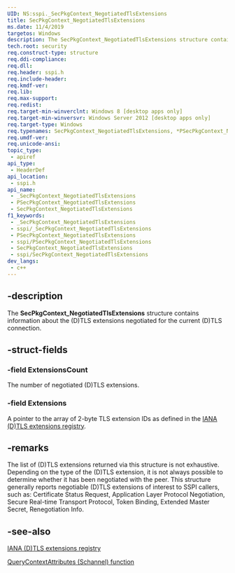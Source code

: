 ```yaml
---
UID: NS:sspi._SecPkgContext_NegotiatedTlsExtensions
title: SecPkgContext_NegotiatedTlsExtensions
ms.date: 11/4/2019
targetos: Windows
description: The SecPkgContext_NegotiatedTlsExtensions structure contains information about the (D)TLS extensions negotiated for the current (D)TLS connection.
tech.root: security
req.construct-type: structure
req.ddi-compliance: 
req.dll: 
req.header: sspi.h
req.include-header: 
req.kmdf-ver: 
req.lib: 
req.max-support: 
req.redist: 
req.target-min-winverclnt: Windows 8 [desktop apps only]
req.target-min-winversvr: Windows Server 2012 [desktop apps only]
req.target-type: Windows
req.typenames: SecPkgContext_NegotiatedTlsExtensions, *PSecPkgContext_NegotiatedTlsExtensions
req.umdf-ver: 
req.unicode-ansi: 
topic_type:
 - apiref
api_type:
 - HeaderDef
api_location:
 - sspi.h
api_name:
 - _SecPkgContext_NegotiatedTlsExtensions
 - PSecPkgContext_NegotiatedTlsExtensions
 - SecPkgContext_NegotiatedTlsExtensions
f1_keywords:
 - _SecPkgContext_NegotiatedTlsExtensions
 - sspi/_SecPkgContext_NegotiatedTlsExtensions
 - PSecPkgContext_NegotiatedTlsExtensions
 - sspi/PSecPkgContext_NegotiatedTlsExtensions
 - SecPkgContext_NegotiatedTlsExtensions
 - sspi/SecPkgContext_NegotiatedTlsExtensions
dev_langs:
 - c++
---
```


## -description

The **SecPkgContext_NegotiatedTlsExtensions** structure contains information about the (D)TLS extensions negotiated for the current (D)TLS connection.

## -struct-fields

### -field ExtensionsCount

The number of negotiated (D)TLS extensions.

### -field Extensions

A pointer to the array of 2-byte TLS extension IDs as defined in the [IANA (D)TLS extensions registry](https://www.iana.org/assignments/tls-extensiontype-values/tls-extensiontype-values.xhtml).

## -remarks

The list of (D)TLS extensions returned via this structure is not exhaustive. Depending on the type of the (D)TLS extension, it is not always possible to determine whether it has been negotiated with the peer. This structure generally reports negotiable (D)TLS extensions of interest to SSPI callers, such as: Certificate Status Request, Application Layer Protocol Negotiation, Secure Real-time Transport Protocol, Token Binding, Extended Master Secret, Renegotiation Info.

## -see-also

[IANA (D)TLS extensions registry](https://www.iana.org/assignments/tls-extensiontype-values/tls-extensiontype-values.xhtml)

[QueryContextAttributes (Schannel) function](/windows/win32/secauthn/querycontextattributes--schannel)

